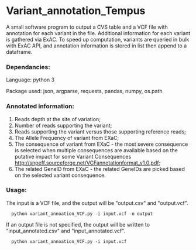 # Variant_annotation_Tempus

A small software program to output a CVS table and a VCF file with annotation for each variant in the file. Additional information for each variant is gathered via ExAC. To speed up computation, variants are queried in bulk with ExAC API, and  annotation information is stored in list then append to a dataframe. 


### Dependancies:
Language: python 3

Package used: json, argparse, requests, pandas, numpy, os.path

### Annotated information: 
1. Reads depth at the site of variation; 
2. Number of reads supporting the variant; 
3. Reads supporting the variant versus those supporting reference reads; 
4. The Allele Frequency of variant from EXaC;
5. The consequence of variant from EXaC - the most severe consequence is selected when multiple consequences are available based on the putative impact for some Variant Consequences http://snpeff.sourceforge.net/VCFannotationformat_v1.0.pdf;
6. The related GeneID from EXaC - the related GeneIDs are picked based on the selected variant consequence.

### Usage: 

The input is a VCF file, and the output will be "output.csv" and "output.vcf".

      python variant_annoation_VCF.py -i input.vcf -o output


If an output file is not specified, the output will be written to "input_annotated.csv" and "input_annotated.vcf".
                 
      python variant_annoation_VCF.py -i input.vcf



